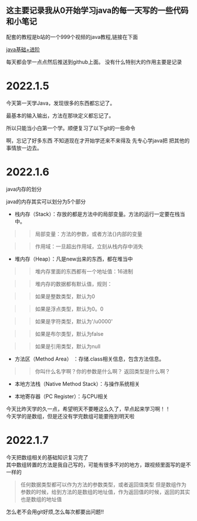 ## 这主要记录我从0开始学习java的每一天写的一些代码和小笔记  



配套的教程是b站的一个999个视频的java教程,链接在下面  


[java基础+进阶](https://www.bilibili.com/video/BV1uJ411k7wy?p=84&spm_id_from=pageDriver)  
  
每天都会学一点点然后推送到github上面。
没有什么特别大的作用主要是记录  

# 2022.1.5
今天第一天学Java，发现很多的东西都忘记了。  

最基本的输入输出，方法在那块定义都忘记了。  

所以只能当小白第一个学。顺便复习了以下git的一些命令  

啊，忘记了好多东西
不知道现在才开始学还来不来得及
先专心学java把
把其他的事情放一边去。  

# 2022.1.6
java内存的划分  

java的内存其实可以划分为5个部分  

+ 栈内存（Stack）：存放的都是方法中的局部变量。方法的运行一定要在栈当中。  



>> 局部变量：方法的参数，或者方法{}内部的变量  

>> 作用域：一旦超出作用域，立刻从栈内存中消失  


+ 堆内存（Heap）：凡是new出来的东西，都在堆当中  



  
>> 堆内存里面的东西都有一个地址值：16进制  

>> 堆内存的数据都有默认值，规则：    

>> 如果是整数类型，默认为0  

>> 如果是浮点类型，默认为0。0  

>> 如果是字符类型，默认为'/u0000'  

>> 如果是布尔类型，默认为false  
 
>> 如果是引用类型，默认为null  

+ 方法区（Method Area） ：存储.class相关信息，包含方法信息。  
>> 你叫什么名字啊？你的参数是什么啊？ 返回类型是什么啊？

+ 本地方法栈（Native Method Stack）：与操作系统相关  

+ 本地寄存器（PC Register）：与CPU相关




今天比昨天学的久一点，希望明天不要睡这么久了，早点起来学习啊！！  
今天学的是数组，但是还没有学完数组可能要拖到明天啦  
# 2022.1.7
 今天把数组相关的基础知识复习完了  
 其中数组转置的方法是我自己写的，可能有很多不对的地方，跟视频里面写的是不一样的
> 任何数据类型都可以作为方法的参数类型，或者返回值类型
> 但是数组作为参数的时候，给到方法的是数组的地址值，作为返回值的时候，返回的其实也是数组的地址值  

怎么老不会用git好烦,怎么每次都要出问题!!

